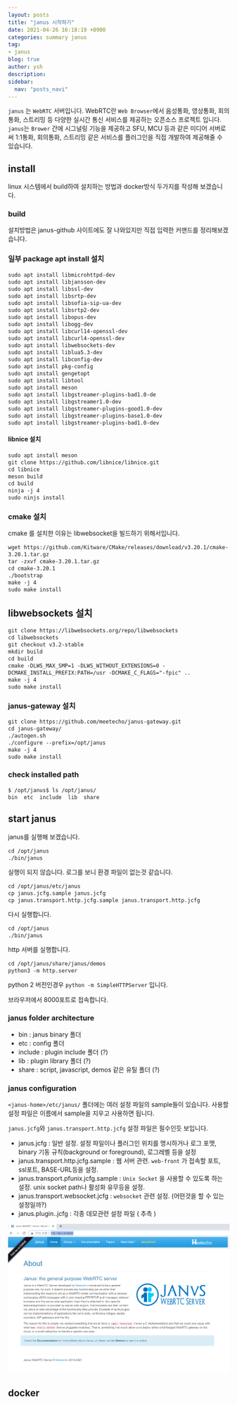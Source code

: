 ```yaml
---
layout: posts
title: "janus 시작하기"
date: 2021-04-26 16:18:19 +0900
categories: summary janus
tag:
- janus
blog: true
author: ysh
description: 
sidebar:
  nav: "posts_navi"
---
```


`janus` 는 `WebRTC` 서버입니다. WebRTC란 `Web Browser`에서 음성통화, 영상통화, 회의통화, 스트리밍 등 다양한 실시간 통신 서비스를 제공하는 오픈소스 프로젝트 입니다. `janus`는 `Brower` 간에 시그널링 기능을 제공하고 SFU, MCU 등과 같은 미디어 서버로써 1:1통화, 회의통화, 스트리밍 같은 서비스를 플러그인을 직접 개발하여 제공해줄 수 있습니다.

## install
linux 시스템에서 build하여 설치하는 방법과 docker방식 두가지를 작성해 보겠습니다.


### build

설치방법은 janus-github 사이트에도 잘 나와있지만 직접 입력한 커맨드를 정리해보겠습니다.

### 일부 package apt install 설치
```
sudo apt install libmicrohttpd-dev
sudo apt install libjansson-dev
sudo apt install libssl-dev
sudo apt install libsrtp-dev
sudo apt install libsofia-sip-ua-dev
sudo apt install libsrtp2-dev
sudo apt install libopus-dev
sudo apt install libogg-dev
sudo apt install libcurl14-openssl-dev
sudo apt install libcurl4-openssl-dev
sudo apt install libwebsockets-dev
sudo apt install liblua5.3-dev
sudo apt install libconfig-dev
sudo apt install pkg-config
sudo apt install gengetopt
sudo apt install libtool
sudo apt install meson
sudo apt install libgstreamer-plugins-bad1.0-de
sudo apt install libgstreamer1.0-dev
sudo apt install libgstreamer-plugins-good1.0-dev
sudo apt install libgstreamer-plugins-base1.0-dev
sudo apt install libgstreamer-plugins-bad1.0-dev
```

#### libnice 설치
```
sudo apt install meson
git clone https://github.com/libnice/libnice.git
cd libnice
meson build
cd build
ninja -j 4
sudo ninjs install
```

### cmake 설치
cmake 를 설치한 이유는 libwebsocket을 빌드하기 위해서입니다. 
```
wget https://github.com/Kitware/CMake/releases/download/v3.20.1/cmake-3.20.1.tar.gz
tar -zxvf cmake-3.20.1.tar.gz
cd cmake-3.20.1
./bootstrap
make -j 4
sudo make install
```

## libwebsockets 설치
```
git clone https://libwebsockets.org/repo/libwebsockets
cd libwebsockets
git checkout v3.2-stable
mkdir build
cd build
cmake -DLWS_MAX_SMP=1 -DLWS_WITHOUT_EXTENSIONS=0 -DCMAKE_INSTALL_PREFIX:PATH=/usr -DCMAKE_C_FLAGS="-fpic" ..
make -j 4
sudo make install
```

### janus-gateway 설치
```
git clone https://github.com/meetecho/janus-gateway.git
cd janus-gateway/
./autogen.sh
./configure --prefix=/opt/janus
make -j 4
sudo make install
```

### check installed path

```
$ /opt/janus$ ls /opt/janus/
bin  etc  include  lib  share
```


## start janus

janus를 실행해 보겠습니다.
```
cd /opt/janus
./bin/janus
```
실행이 되지 않습니다. 로그를 보니 환경 파일이 없는것 같습니다.
```
cd /opt/janus/etc/janus
cp janus.jcfg.sample janus.jcfg
cp janus.transport.http.jcfg.sample janus.transport.http.jcfg
```
다시 실행합니다.
```
cd /opt/janus
./bin/janus
```

http 서버를 실행합니다.
```
cd /opt/janus/share/janus/demos
python3 -m http.server
```
python 2 버전인경우 `python -m SimpleHTTPServer` 입니다. 

브라우저에서 8000포트로 접속합니다.






### janus folder architecture 

- bin : janus binary 폴더
- etc : config 폴더
- include : plugin include 폴더 (?)
- lib : plugin library 폴더 (?)
- share : script, javascript, demos 같은 유틸 폴더 (?)

### janus configuration
`<janus-home>/etc/janus/` 폴더에는 여러 설정 파일의 sample들이 있습니다. 사용할 설정 파일은 이름에서 sample을 지우고 사용하면 됩니다.

`janus.jcfg`와 `janus.transport.http.jcfg` 설정 파일은 필수인듯 보입니다.


- janus.jcfg : 일반 설정. 설정 파일이나 플러그인 위치를 명시하거나 로그 포맷, binary 기동 규칙(background or foreground), 로그레벨 등을 설정
- janus.transport.http.jcfg.sample : 웹 서버 관련. `web-front` 가 접속할 포트, ssl포트, BASE-URL등을 설정. 
- janus.transport.pfunix.jcfg.sample : `Unix Socket` 을 사용할 수 있도록 하는 설정. unix socket path나 활성화 유무등을 설정.
- janus.transport.websocket.jcfg : `websocket` 관련 설정. (어떤것을 할 수 있는 설정일까?)
- janus.plugin.<demo-name>.jcfg : 각종 데모관련 설정 파일 ( 추측 )


![janus-home](https://github.com/sea5727/minimal-mistakes/blob/master/assets/images/2021-04-26-janus_start-image1.png)






## docker




